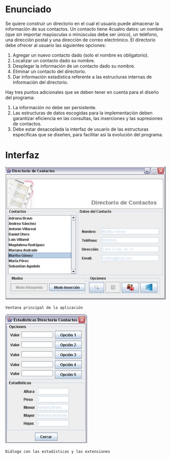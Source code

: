 # Enunciado

Se quiere construir un directorio en el cual el usuario puede almacenar
la información de sus contactos. Un contacto tiene 4cuatro datos: un 
nombre (que sin importar mayúsculas o minúsculas debe ser único), un 
teléfono, una dirección postal y una dirección de correo electrónico. El 
directorio debe ofrecer al usuario las siguientes opciones:

1. Agregar un nuevo contacto dado (solo el nombre es obligatorio).
2. Localizar un contacto dado su nombre.
3. Desplegar la información de un contacto dado su nombre.
4. Eliminar un contacto del directorio.
5. Dar información estadística referente a las estructuras internas de 
información del directorio.

Hay tres puntos adicionales que se deben tener en cuenta para el diseño 
del programa:

1. La información no debe ser persistente.
2. Las estructuras de datos escogidas para la implementación deben 
garantizar eficiencia en las consultas, las inserciones y las supresiones 
de contactos.
3. Debe estar desacoplada la interfaz de usuario de las estructuras 
específicas que se diseñen, para facilitar así la evolución del programa.

# Interfaz

![GUI](docs/specs/InterfazGUI.png)

	Ventana principal de la aplicación

![Dialogo](docs/specs/Dialogo.png)

	Diálogo con las estadísticas y las extensiones
